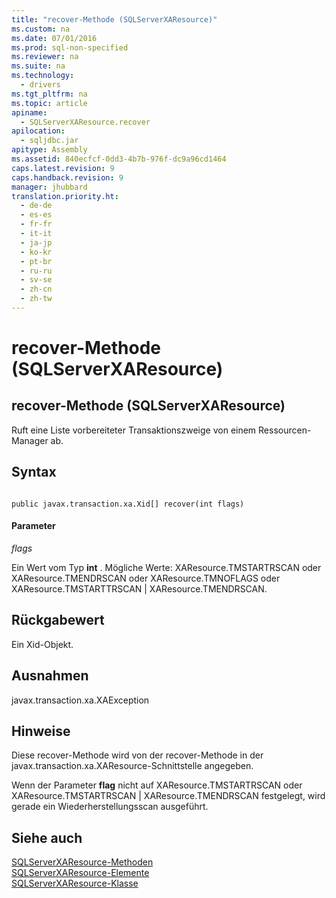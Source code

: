 ```yaml
---
title: "recover-Methode (SQLServerXAResource)"
ms.custom: na
ms.date: 07/01/2016
ms.prod: sql-non-specified
ms.reviewer: na
ms.suite: na
ms.technology: 
  - drivers
ms.tgt_pltfrm: na
ms.topic: article
apiname: 
  - SQLServerXAResource.recover
apilocation: 
  - sqljdbc.jar
apitype: Assembly
ms.assetid: 840ecfcf-0dd3-4b7b-976f-dc9a96cd1464
caps.latest.revision: 9
caps.handback.revision: 9
manager: jhubbard
translation.priority.ht: 
  - de-de
  - es-es
  - fr-fr
  - it-it
  - ja-jp
  - ko-kr
  - pt-br
  - ru-ru
  - sv-se
  - zh-cn
  - zh-tw
---
```

# recover-Methode (SQLServerXAResource)
    
## recover\-Methode \(SQLServerXAResource\)  
 Ruft eine Liste vorbereiteter Transaktionszweige von einem Ressourcen\-Manager ab.  
  
## Syntax  
  
```  
  
public javax.transaction.xa.Xid[] recover(int flags)  
```  
  
#### Parameter  
 *flags*  
  
 Ein Wert vom Typ **int** . Mögliche Werte: XAResource.TMSTARTRSCAN oder XAResource.TMENDRSCAN oder XAResource.TMNOFLAGS oder XAResource.TMSTARTTRSCAN | XAResource.TMENDRSCAN.  
  
## Rückgabewert  
 Ein Xid\-Objekt.  
  
## Ausnahmen  
 javax.transaction.xa.XAException  
  
## Hinweise  
 Diese recover\-Methode wird von der recover\-Methode in der javax.transaction.xa.XAResource\-Schnittstelle angegeben.  
  
 Wenn der Parameter **flag** nicht auf XAResource.TMSTARTRSCAN oder XAResource.TMSTARTRSCAN | XAResource.TMENDRSCAN festgelegt, wird gerade ein Wiederherstellungsscan ausgeführt.  
  
## Siehe auch  
 [SQLServerXAResource-Methoden](../content/SQLServerXAResource-Methods.md)   
 [SQLServerXAResource-Elemente](../content/SQLServerXAResource-Members.md)   
 [SQLServerXAResource-Klasse](../content/SQLServerXAResource-Class.md)  
  
  
